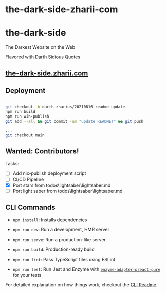 # the-dark-side-zharii-com

# the-dark-side

The Darkest Website on the Web

Flavored with Darth Sidious Quotes

## [the-dark-side.zharii.com](https://the-dark-side.zharii.com/)

## Deployment

```sh

git checkout -b darth-zharius/20210816-readme-update
npm run build
npm run win-publish
git add --all && git commit -am "update README!" && git push

...
git checkout main

```

## Wanted: Contributors!

Tasks:

- [ ] Add nix-publish deployment script
- [ ] CI/CD Pipeline
- [X] Port stars from todos\lightsaber\lightsaber.md
- [ ] Port light saber from todos\lightsaber\lightsaber.md

## CLI Commands
*   `npm install`: Installs dependencies

*   `npm run dev`: Run a development, HMR server

*   `npm run serve`: Run a production-like server

*   `npm run build`: Production-ready build

*   `npm run lint`: Pass TypeScript files using ESLint

*   `npm run test`: Run Jest and Enzyme with
    [`enzyme-adapter-preact-pure`](https://github.com/preactjs/enzyme-adapter-preact-pure) for
    your tests


For detailed explanation on how things work, checkout the [CLI Readme](https://github.com/developit/preact-cli/blob/master/README.md).